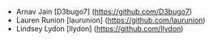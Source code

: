 * Arnav Jain [D3bugo7] (https://github.com/D3bugo7)
* Lauren Runion [laurunion] (https://github.com/laurunion)
* Lindsey Lydon [llydon] (https://github.com/llydon)
